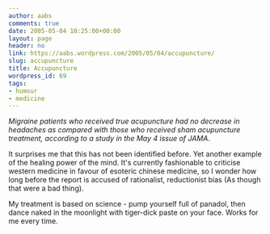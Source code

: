 ```yaml
---
author: aabs
comments: true
date: 2005-05-04 10:25:00+00:00
layout: page
header: no
link: https://aabs.wordpress.com/2005/05/04/accupuncture/
slug: accupuncture
title: Accupuncture
wordpress_id: 69
tags:
- humour
- medicine
---
```


_Migraine patients who received true acupuncture had no decrease in headaches as compared with those who received sham acupuncture treatment, according to a study in the May 4 issue of JAMA_.

It surprises me that this has not been identified before. Yet another example of the healing power of the mind. It's currently fashionable to criticise western medicine in favour of esoteric chinese medicine, so I wonder how long before the report is accused of rationalist, reductionist bias (As though that were a bad thing).

My treatment is based on science - pump yourself full of panadol, then dance naked in the moonlight with tiger-dick paste on your face. Works for me every time.
